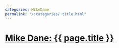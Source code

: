 ```yaml
---
categories: MikeDane
permalink: "/:categories/:title.html"
---
```


# [Mike Dane: {{ page.title }}](https://youtu.be/WhrU9m82Wm8)


